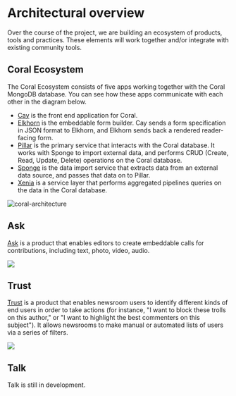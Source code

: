 # Architectural overview

Over the course of the project, we are building an ecosystem of products, tools and practices. These elements will work together and/or integrate with existing community tools.

## Coral Ecosystem

The Coral Ecosystem consists of five apps working together with the Coral MongoDB database. You can see how these apps communicate with each other in the diagram below.

* [Cay](../cay) is the front end application for Coral.
* [Elkhorn](../elkhorn) is the embeddable form builder. Cay sends a form specification in JSON format to Elkhorn, and Elkhorn sends back a rendered reader-facing form.
* [Pillar](../pillar) is the primary service that interacts with the Coral database. It works with Sponge to import external data, and performs CRUD (Create, Read, Update, Delete) operations on the Coral database.
* [Sponge](../sponge) is the data import service that extracts data from an external data source, and passes that data on to Pillar.
* [Xenia](../xenia) is a service layer that performs aggregated pipelines queries on the data in the Coral database.

![coral-architecture](/images/coral-architecture.svg)


## Ask

[Ask](../user/ask) is a product that enables editors to create embeddable calls for contributions, including text, photo, video, audio.

<img src="/images/ask-architecture.svg">

## Trust

[Trust](../user/trust) is a product that enables newsroom users to identify different kinds of end users in order to take actions (for instance, "I want to block these trolls on this author," or "I want to highlight the best commenters on this subject"). It allows newsrooms to make manual or automated lists of users via a series of filters.

<img src="/images/trust-architecture.svg">

## Talk

Talk is still in development.
